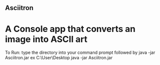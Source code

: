 ## Asciitron
# A Console app that converts an image into ASCII art

To Run: type the directory into your command prompt followed by java -jar Asciitron.jar 
ex C:\User\Desktop java -jar Asciitron.jar
